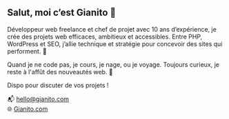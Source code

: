 ## Salut, moi c’est Gianito 👋

Développeur web freelance et chef de projet avec 10 ans d’expérience, je crée des projets web efficaces, ambitieux et accessibles. Entre PHP, WordPress et SEO, j’allie technique et stratégie pour concevoir des sites qui performent. 🌱

Quand je ne code pas, je cours, je nage, ou je voyage. Toujours curieux, je reste à l'affût des nouveautés web. 🔧

Dispo pour discuter de vos projets !

📬 hello@gianito.com  
🌐 [Gianito.com](https://gianito.com)
